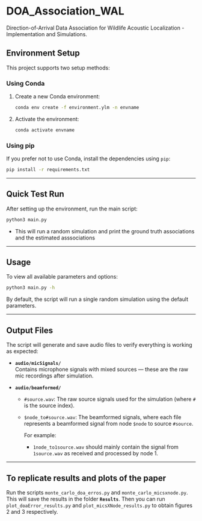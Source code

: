 # DOA_Association_WAL
Direction-of-Arrival Data Association for Wildlife Acoustic Localization - Implementation and Simulations.

## Environment Setup

This project supports two setup methods:

### Using Conda 

1. Create a new Conda environment:
   ```bash
   conda env create -f environment.ylm -n envname
   ```

2. Activate the environment:
   ```bash
   conda activate envname
   ```

### Using pip 

If you prefer not to use Conda, install the dependencies using `pip`:

```bash
pip install -r requirements.txt
```

---

## Quick Test Run

After setting up the environment, run the main script:

```bash
python3 main.py
```

- This will run a random simulation and print the ground truth associations and the estimated asssociations

---

## Usage

To view all available parameters and options:

```bash
python3 main.py -h
```

By default, the script will run a single random simulation using the default parameters.

---

## Output Files

The script will generate and save audio files to verify everything is working as expected:

- **`audio/micSignals/`**  
  Contains microphone signals with mixed sources — these are the raw mic recordings after simulation.

- **`audio/beamformed/`**
  - `#source.wav`: The raw source signals used for the simulation (where `#` is the source index).
  - `$node_to#source.wav`: The beamformed signals, where each file represents a beamformed signal from node `$node` to source `#source`.

    For example:
    - `1node_to1source.wav` should mainly contain the signal from `1source.wav` as received and processed by node 1.

---

## To replicate results and plots of the paper

Run the scripts `monte_carlo_doa_erros.py` and `monte_carlo_micsxnode.py`. This will save the results in the folder **`Results`**. Then you can run `plot_doaError_results.py` and `plot_micsXNode_results.py` to obtain figures 2 and 3 respectively. 
